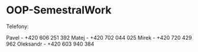 # OOP-SemestralWork

Telefony:

Pavel - +420 606 251 392
Matej - +420 702 044 025 
Mirek - +420 720 429 962
Oleksandr - +420 603 940 384
